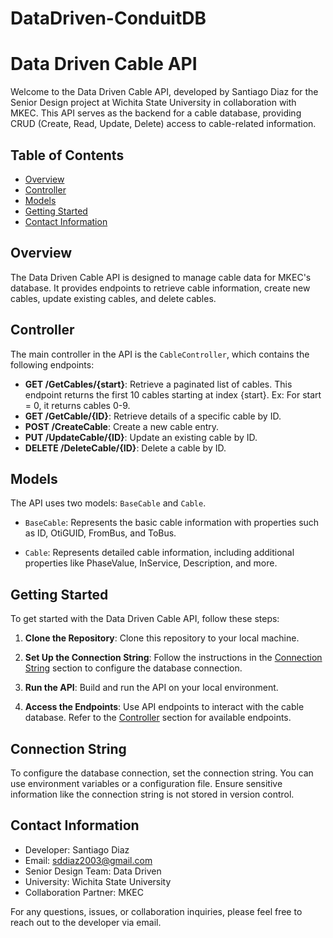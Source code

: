 # DataDriven-ConduitDB

# Data Driven Cable API

Welcome to the Data Driven Cable API, developed by Santiago Diaz for the Senior Design project at Wichita State University in collaboration with MKEC. This API serves as the backend for a cable database, providing CRUD (Create, Read, Update, Delete) access to cable-related information.

## Table of Contents
- [Overview](#overview)
- [Controller](#controller)
- [Models](#models)
- [Getting Started](#getting-started)
- [Contact Information](#contact-information)

## Overview

The Data Driven Cable API is designed to manage cable data for MKEC's database. It provides endpoints to retrieve cable information, create new cables, update existing cables, and delete cables.

## Controller

The main controller in the API is the `CableController`, which contains the following endpoints:

- **GET /GetCables/{start}**: Retrieve a paginated list of cables. This endpoint returns the first 10 cables starting at index {start}. Ex: For start = 0, it returns cables 0-9. 
- **GET /GetCable/{ID}**: Retrieve details of a specific cable by ID.
- **POST /CreateCable**: Create a new cable entry.
- **PUT /UpdateCable/{ID}**: Update an existing cable by ID.
- **DELETE /DeleteCable/{ID}**: Delete a cable by ID.

## Models

The API uses two models: `BaseCable` and `Cable`.

- `BaseCable`: Represents the basic cable information with properties such as ID, OtiGUID, FromBus, and ToBus.

- `Cable`: Represents detailed cable information, including additional properties like PhaseValue, InService, Description, and more.

## Getting Started

To get started with the Data Driven Cable API, follow these steps:

1. **Clone the Repository**: Clone this repository to your local machine.

2. **Set Up the Connection String**: Follow the instructions in the [Connection String](#connection-string) section to configure the database connection.

3. **Run the API**: Build and run the API on your local environment.

4. **Access the Endpoints**: Use API endpoints to interact with the cable database. Refer to the [Controller](#controller) section for available endpoints.

## Connection String

To configure the database connection, set the connection string. You can use environment variables or a configuration file. Ensure sensitive information like the connection string is not stored in version control.

## Contact Information

- Developer: Santiago Diaz
- Email: [sddiaz2003@gmail.com](mailto:sddiaz2003@gmail.com)
- Senior Design Team: Data Driven
- University: Wichita State University
- Collaboration Partner: MKEC

For any questions, issues, or collaboration inquiries, please feel free to reach out to the developer via email.
